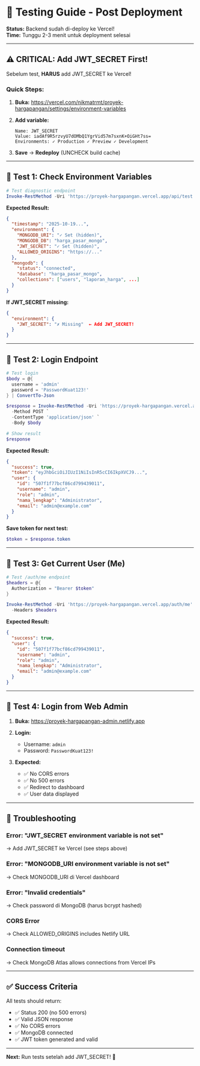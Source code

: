 # 🧪 Testing Guide - Post Deployment

**Status:** Backend sudah di-deploy ke Vercel!  
**Time:** Tunggu 2-3 menit untuk deployment selesai

---

## ⚠️ CRITICAL: Add JWT_SECRET First!

Sebelum test, **HARUS** add JWT_SECRET ke Vercel!

### Quick Steps:
1. **Buka:** https://vercel.com/nikmatrmt/proyek-hargapangan/settings/environment-variables

2. **Add variable:**
   ```
   Name: JWT_SECRET
   Value: iadAf9R5rzvyU7dOMbQ1YgrVid57m7sxnK+OiGHt7ss=
   Environments: ✓ Production ✓ Preview ✓ Development
   ```

3. **Save** → **Redeploy** (UNCHECK build cache)

---

## 🧪 Test 1: Check Environment Variables

```powershell
# Test diagnostic endpoint
Invoke-RestMethod -Uri 'https://proyek-hargapangan.vercel.app/api/test'
```

**Expected Result:**
```json
{
  "timestamp": "2025-10-19...",
  "environment": {
    "MONGODB_URI": "✓ Set (hidden)",
    "MONGODB_DB": "harga_pasar_mongo",
    "JWT_SECRET": "✓ Set (hidden)",
    "ALLOWED_ORIGINS": "https://..."
  },
  "mongodb": {
    "status": "connected",
    "database": "harga_pasar_mongo",
    "collections": ["users", "laporan_harga", ...]
  }
}
```

**If JWT_SECRET missing:**
```json
{
  "environment": {
    "JWT_SECRET": "✗ Missing"  ← Add JWT_SECRET!
  }
}
```

---

## 🧪 Test 2: Login Endpoint

```powershell
# Test login
$body = @{
  username = 'admin'
  password = 'PasswordKuat123!'
} | ConvertTo-Json

$response = Invoke-RestMethod -Uri 'https://proyek-hargapangan.vercel.app/auth/login' `
  -Method POST `
  -ContentType 'application/json' `
  -Body $body

# Show result
$response
```

**Expected Result:**
```json
{
  "success": true,
  "token": "eyJhbGciOiJIUzI1NiIsInR5cCI6IkpXVCJ9...",
  "user": {
    "id": "507f1f77bcf86cd799439011",
    "username": "admin",
    "role": "admin",
    "nama_lengkap": "Administrator",
    "email": "admin@example.com"
  }
}
```

**Save token for next test:**
```powershell
$token = $response.token
```

---

## 🧪 Test 3: Get Current User (Me)

```powershell
# Test /auth/me endpoint
$headers = @{
  Authorization = "Bearer $token"
}

Invoke-RestMethod -Uri 'https://proyek-hargapangan.vercel.app/auth/me' `
  -Headers $headers
```

**Expected Result:**
```json
{
  "success": true,
  "user": {
    "id": "507f1f77bcf86cd799439011",
    "username": "admin",
    "role": "admin",
    "nama_lengkap": "Administrator",
    "email": "admin@example.com"
  }
}
```

---

## 🧪 Test 4: Login from Web Admin

1. **Buka:** https://proyek-hargapangan-admin.netlify.app

2. **Login:**
   - Username: `admin`
   - Password: `PasswordKuat123!`

3. **Expected:**
   - ✅ No CORS errors
   - ✅ No 500 errors
   - ✅ Redirect to dashboard
   - ✅ User data displayed

---

## 🐛 Troubleshooting

### Error: "JWT_SECRET environment variable is not set"
→ Add JWT_SECRET ke Vercel (see steps above)

### Error: "MONGODB_URI environment variable is not set"
→ Check MONGODB_URI di Vercel dashboard

### Error: "Invalid credentials"
→ Check password di MongoDB (harus bcrypt hashed)

### CORS Error
→ Check ALLOWED_ORIGINS includes Netlify URL

### Connection timeout
→ Check MongoDB Atlas allows connections from Vercel IPs

---

## ✅ Success Criteria

All tests should return:
- ✅ Status 200 (no 500 errors)
- ✅ Valid JSON response
- ✅ No CORS errors
- ✅ MongoDB connected
- ✅ JWT token generated and valid

---

**Next:** Run tests setelah add JWT_SECRET! 🚀
